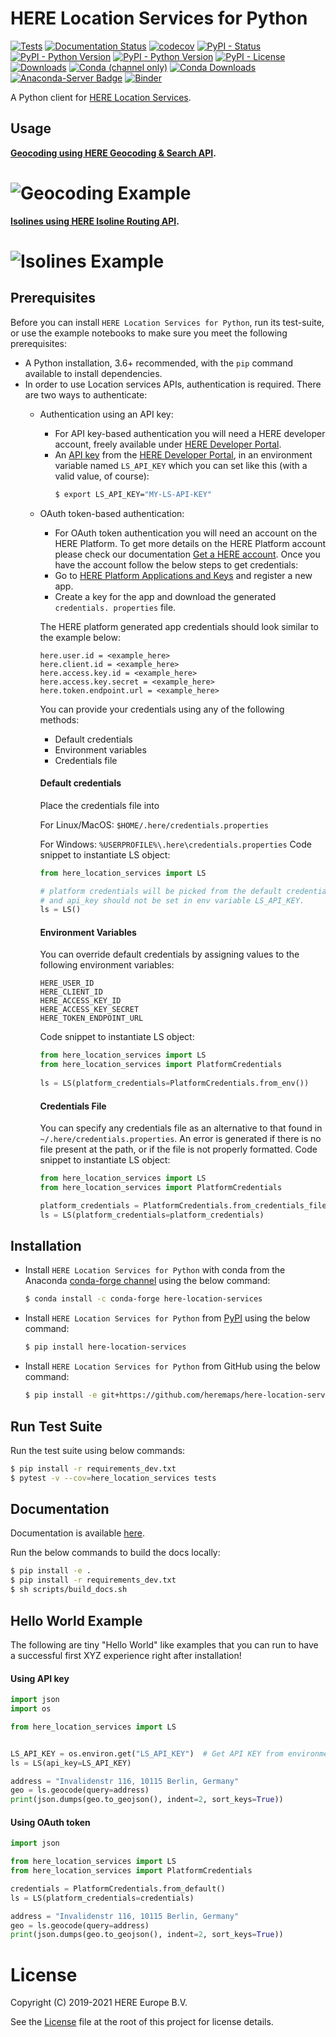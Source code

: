 # HERE Location Services for Python

[![Tests](https://github.com/heremaps/here-location-services-python/workflows/Tests/badge.svg)](https://github.com/heremaps/here-location-services-python/actions)
[![Documentation Status](https://readthedocs.org/projects/here-location-services-python/badge/?version=stable)](https://here-location-services-python.readthedocs.io/en/stable/?badge=stable)
[![codecov](https://codecov.io/gh/heremaps/here-location-services-python/branch/master/graph/badge.svg?token=G7Q1DWFI3W)](https://codecov.io/gh/heremaps/here-location-services-python)
[![PyPI - Status](https://img.shields.io/pypi/status/here-location-services)](https://pypi.org/project/here-location-services/)
[![PyPI - Python Version](https://img.shields.io/pypi/v/here-location-services.svg?logo=pypi)](https://pypi.org/project/here-location-services/)
[![PyPI - Python Version](https://img.shields.io/pypi/pyversions/here-location-services)](https://pypi.org/project/here-location-services/)
[![PyPI - License](https://img.shields.io/pypi/l/here-location-services)](https://pypi.org/project/here-location-services/)
[![Downloads](https://pepy.tech/badge/here-location-services)](https://pepy.tech/project/here-location-services)
[![Conda (channel only)](https://img.shields.io/conda/vn/conda-forge/here-location-services?logo=conda-forge)](https://anaconda.org/conda-forge/here-location-services)
[![Conda Downloads](https://img.shields.io/conda/dn/conda-forge/here-location-services)](https://anaconda.org/conda-forge/here-location-services)
[![Anaconda-Server Badge](https://anaconda.org/conda-forge/here-location-services/badges/latest_release_date.svg)](https://anaconda.org/conda-forge/here-location-services)
[![Binder](https://mybinder.org/badge_logo.svg)](https://mybinder.org/v2/gh/heremaps/here-location-services-python/master?urlpath=lab/tree/docs/notebooks)

A Python client for [HERE Location Services](https://developer.here.com/documentation#services).

## Usage
**[Geocoding using HERE Geocoding & Search API](https://developer.here.com/documentation/geocoding-search-api/dev_guide/topics/endpoint-geocode-brief.html).**
# ![Geocoding Example](https://github.com/heremaps/here-location-services-python/raw/master/images/geocoding.gif)
**[Isolines using HERE Isoline Routing API](https://developer.here.com/documentation/isoline-routing-api/dev_guide/index.html).**
# ![Isolines Example](https://github.com/heremaps/here-location-services-python/raw/master/images/isolines.gif)

## Prerequisites

Before you can install `HERE Location Services for Python`, run its test-suite, or use the example notebooks to make sure you meet the following prerequisites:

- A Python installation, 3.6+ recommended, with the `pip` command available to install dependencies.
- In order to use Location services APIs, authentication is required. 
  There are two ways to authenticate:
  - Authentication using an API key: 
    - For API key-based authentication you will need a HERE developer account, freely available under [HERE Developer Portal](https://developer.here.com).
    - An [API key](https://developer.here.com/documentation/identity-access-management/dev_guide/topics/dev-apikey.html) from the [HERE Developer Portal](https://developer.here.com), in an environment variable named `LS_API_KEY` which you can set like this (with a valid value, of course):
      ```bash
      $ export LS_API_KEY="MY-LS-API-KEY"
      ```
  - OAuth token-based authentication:
    - For OAuth token authentication you will need an account on the HERE Platform.
      To get more details on the HERE Platform account please check our documentation [Get a HERE account](https://developer.here.com/documentation/identity-access-management/dev_guide/topics/obtain-user-credentials.html).
    Once you have the account follow the below steps to get credentials:
    - Go to [HERE Platform Applications and Keys](https://platform.here.com/profile/apps-and-keys) and register a new app.
    - Create a key for the app and download the generated `credentials. properties` file.

    The HERE platform generated app credentials should look similar to the example below:
    ```
    here.user.id = <example_here>
    here.client.id = <example_here>
    here.access.key.id = <example_here>
    here.access.key.secret = <example_here>
    here.token.endpoint.url = <example_here>
    ```
    You can provide your credentials using any of the following methods:
    - Default credentials
    - Environment variables
    - Credentials file

    #### Default credentials
    Place the credentials file into

    For Linux/MacOS: `$HOME/.here/credentials.properties`

    For Windows: `%USERPROFILE%\.here\credentials.properties`
    Code snippet to instantiate LS object:
    ```python
    from here_location_services import LS
    
    # platform credentials will be picked from the default credentials file's location mentioned above
    # and api_key should not be set in env variable LS_API_KEY.
    ls = LS()
    ```

    #### Environment Variables
    You can override default credentials by assigning values to the following environment variables:
    ```
    HERE_USER_ID
    HERE_CLIENT_ID
    HERE_ACCESS_KEY_ID
    HERE_ACCESS_KEY_SECRET
    HERE_TOKEN_ENDPOINT_URL
    ```
    Code snippet to instantiate LS object:
    ```python
    from here_location_services import LS
    from here_location_services import PlatformCredentials
   
    ls = LS(platform_credentials=PlatformCredentials.from_env()) 
    ```
    #### Credentials File
    You can specify any credentials file as an alternative to that found in `~/.here/credentials.properties`. An error is generated if there is no file present at the path, or if the file is not properly formatted.
    Code snippet to instantiate LS object:
    ```python
    from here_location_services import LS
    from here_location_services import PlatformCredentials
    
    platform_credentials = PlatformCredentials.from_credentials_file("<Path_to_file>")
    ls = LS(platform_credentials=platform_credentials) 
    ```
  
## Installation

- Install `HERE Location Services for Python` with conda from the Anaconda [conda-forge channel](https://anaconda.org/conda-forge/here-location-services) using the below command:

    ```bash
    $ conda install -c conda-forge here-location-services
    ```
- Install `HERE Location Services for Python` from [PyPI](https://pypi.org/project/here-location-services/) using the below command:

  ```bash
  $ pip install here-location-services
  ```

- Install `HERE Location Services for Python` from GitHub using the below command:

  ```bash
  $ pip install -e git+https://github.com/heremaps/here-location-services-python#egg=here-location-services
  ```

## Run Test Suite

Run the test suite using below commands:

```bash
$ pip install -r requirements_dev.txt
$ pytest -v --cov=here_location_services tests
```

## Documentation

Documentation is available [here](https://here-location-services-python.readthedocs.io/en/stable/).

Run the below commands to build the docs locally:

```bash
$ pip install -e .
$ pip install -r requirements_dev.txt
$ sh scripts/build_docs.sh
```

## Hello World Example
The following are tiny "Hello World" like examples that you can run to have a successful first XYZ experience right after installation!

#### Using API key
```python
import json
import os

from here_location_services import LS


LS_API_KEY = os.environ.get("LS_API_KEY")  # Get API KEY from environment.
ls = LS(api_key=LS_API_KEY)

address = "Invalidenstr 116, 10115 Berlin, Germany"
geo = ls.geocode(query=address)
print(json.dumps(geo.to_geojson(), indent=2, sort_keys=True))
```
#### Using OAuth token
```python
import json

from here_location_services import LS
from here_location_services import PlatformCredentials

credentials = PlatformCredentials.from_default()
ls = LS(platform_credentials=credentials)

address = "Invalidenstr 116, 10115 Berlin, Germany"
geo = ls.geocode(query=address)
print(json.dumps(geo.to_geojson(), indent=2, sort_keys=True))
```

# License
Copyright (C) 2019-2021 HERE Europe B.V.

See the [License](LICENSE) file at the root of this project for license details.

